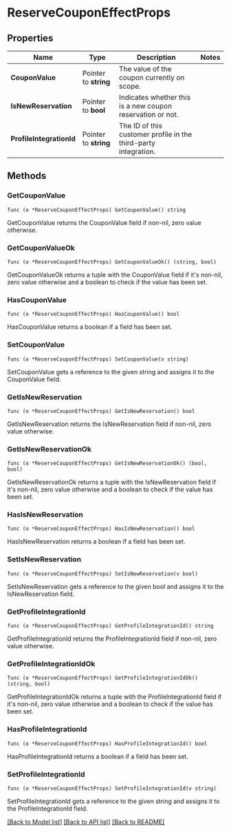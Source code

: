 # ReserveCouponEffectProps

## Properties

Name | Type | Description | Notes
------------ | ------------- | ------------- | -------------
**CouponValue** | Pointer to **string** | The value of the coupon currently on scope. | 
**IsNewReservation** | Pointer to **bool** | Indicates whether this is a new coupon reservation or not. | 
**ProfileIntegrationId** | Pointer to **string** | The ID of this customer profile in the third-party integration. | 

## Methods

### GetCouponValue

`func (o *ReserveCouponEffectProps) GetCouponValue() string`

GetCouponValue returns the CouponValue field if non-nil, zero value otherwise.

### GetCouponValueOk

`func (o *ReserveCouponEffectProps) GetCouponValueOk() (string, bool)`

GetCouponValueOk returns a tuple with the CouponValue field if it's non-nil, zero value otherwise
and a boolean to check if the value has been set.

### HasCouponValue

`func (o *ReserveCouponEffectProps) HasCouponValue() bool`

HasCouponValue returns a boolean if a field has been set.

### SetCouponValue

`func (o *ReserveCouponEffectProps) SetCouponValue(v string)`

SetCouponValue gets a reference to the given string and assigns it to the CouponValue field.

### GetIsNewReservation

`func (o *ReserveCouponEffectProps) GetIsNewReservation() bool`

GetIsNewReservation returns the IsNewReservation field if non-nil, zero value otherwise.

### GetIsNewReservationOk

`func (o *ReserveCouponEffectProps) GetIsNewReservationOk() (bool, bool)`

GetIsNewReservationOk returns a tuple with the IsNewReservation field if it's non-nil, zero value otherwise
and a boolean to check if the value has been set.

### HasIsNewReservation

`func (o *ReserveCouponEffectProps) HasIsNewReservation() bool`

HasIsNewReservation returns a boolean if a field has been set.

### SetIsNewReservation

`func (o *ReserveCouponEffectProps) SetIsNewReservation(v bool)`

SetIsNewReservation gets a reference to the given bool and assigns it to the IsNewReservation field.

### GetProfileIntegrationId

`func (o *ReserveCouponEffectProps) GetProfileIntegrationId() string`

GetProfileIntegrationId returns the ProfileIntegrationId field if non-nil, zero value otherwise.

### GetProfileIntegrationIdOk

`func (o *ReserveCouponEffectProps) GetProfileIntegrationIdOk() (string, bool)`

GetProfileIntegrationIdOk returns a tuple with the ProfileIntegrationId field if it's non-nil, zero value otherwise
and a boolean to check if the value has been set.

### HasProfileIntegrationId

`func (o *ReserveCouponEffectProps) HasProfileIntegrationId() bool`

HasProfileIntegrationId returns a boolean if a field has been set.

### SetProfileIntegrationId

`func (o *ReserveCouponEffectProps) SetProfileIntegrationId(v string)`

SetProfileIntegrationId gets a reference to the given string and assigns it to the ProfileIntegrationId field.


[[Back to Model list]](../README.md#documentation-for-models) [[Back to API list]](../README.md#documentation-for-api-endpoints) [[Back to README]](../README.md)


